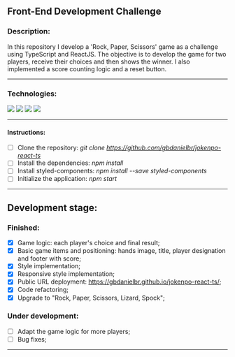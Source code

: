 ## Front-End Development Challenge

### Description:
In this repository I develop a 'Rock, Paper, Scissors' game as a challenge using TypeScript and ReactJS. The objective is to develop the game for two players, receive their choices and then shows the winner. I also implemented a score counting logic and a reset button.

---

### Technologies:
<img src="https://img.shields.io/badge/-HTML-orange?logo=HTML5" /> <img src="https://img.shields.io/badge/-CSS-informational?logo=CSS3" /> <img src="https://badgen.net/badge/icon/typescript?icon=typescript&label" /> <img src="https://img.shields.io/badge/-React-blue?logo=React" />

---

#### Instructions:
- [ ] Clone the repository:  *git clone https://github.com/gbdanielbr/jokenpo-react-ts*
- [ ] Install the dependencies:  *npm install*
- [ ] Install styled-components:  *npm install --save styled-components*
- [ ] Initialize the application:  *npm start*

---

## Development stage:

### Finished:

- [x] Game logic: each player's choice and final result;
- [x] Basic game items and positioning: hands image, title, player designation and footer with score;
- [x] Style implementation;
- [x] Responsive style implementation;
- [x] Public URL deployment: https://gbdanielbr.github.io/jokenpo-react-ts/;
- [x] Code refactoring;
- [x] Upgrade to "Rock, Paper, Scissors, Lizard, Spock";

### Under development:

- [ ] Adapt the game logic for more players;
- [ ] Bug fixes;

---
